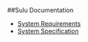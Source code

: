 [index_requirements]: https://github.com/massiveart/sulu-docs/tree/master/system-requirements/ "Index of System Requirements"
[index_specification]: https://github.com/massiveart/sulu-docs/tree/master/system-specification/ "Index of System Specification"

##Sulu Documentation
* [System Requirements][index_requirements]
* [System Specification][index_specification]